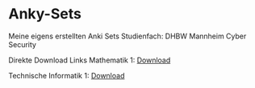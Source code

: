 # Anky-Sets
Meine eigens erstellten Anki Sets 
Studienfach: DHBW Mannheim Cyber Security

Direkte Download Links
Mathematik 1: <a href="https://github.com/Stahrick/Anky-Sets/raw/main/Mathematik%20I/Mathematik_1.apkg" download>Download</a> 

Technische Informatik 1: <a href="https://github.com/Stahrick/Anky-Sets/raw/main/Technische%20Informatik%20I/Technische%20Informatik%201.apkg" download>Download</a>
